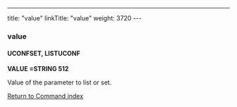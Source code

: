 ---
title: "value"
linkTitle: "value"
weight: 3720
--- <span id="value"></span>

### value

#### UCONFSET, LISTUCONF

****VALUE =STRING 512****

Value of the parameter to list or set.

[Return to Command index](../../)
